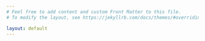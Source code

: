 ```yaml
---
# Feel free to add content and custom Front Matter to this file.
# To modify the layout, see https://jekyllrb.com/docs/themes/#overriding-theme-defaults

layout: default
---
```

<div id="mirador-viewer"></div>

<script src="{{ "assets/js/mirador3.min.js" | absolute_url }}"></script>


<script type="text/javascript">

var config = {id:"mirador"}
Mirador.viewer(config);

</script>


